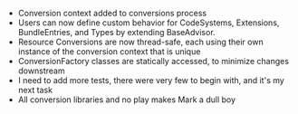 * Conversion context added to conversions process
* Users can now define custom behavior for CodeSystems, Extensions, BundleEntries, and Types by extending BaseAdvisor.
* Resource Conversions are now thread-safe, each using their own instance of the conversion context that is unique
* ConversionFactory classes are statically accessed, to minimize changes downstream
* I need to add more tests, there were very few to begin with, and it's my next task
* All conversion libraries and no play makes Mark a dull boy
